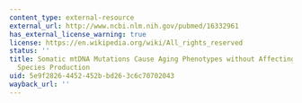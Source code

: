```yaml
---
content_type: external-resource
external_url: http://www.ncbi.nlm.nih.gov/pubmed/16332961
has_external_license_warning: true
license: https://en.wikipedia.org/wiki/All_rights_reserved
status: ''
title: Somatic mtDNA Mutations Cause Aging Phenotypes without Affecting Reactive Oxygen
  Species Production
uid: 5e9f2826-4452-452b-bd26-3c6c70702043
wayback_url: ''
---
```

